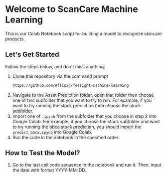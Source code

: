 # Welcome to ScanCare Machine Learning

This is our Colab Notebook script for building a model to recognize skincare products.

## Let's Get Started

Follow the steps below, and don't miss anything:

1. Clone this repository via the command prompt
   ```sh
   https://github.com/Aflinxh/feesight-machine-learning
   ```
2. Navigate to the Asset Prediction folder, open that folder then choose one of two subfolder that you want to try to run. For example, if you want to try running the stock prediction then choose the stock subfolder. 
3. Import one of `.ipynb` from the subfolder that you choose in step 2 into Google Colab. For example, if you choose the stock subfolder and want to try running the bbca stock prediction, you should import the `predict_bbca.ipynb` into Google Colab.
4. Run the code in the notebook in the specified order.

## How to Test the Model?
1. Go to the last cell code sequence in the notebook and run it. Then, input the date with format YYYY-MM-DD. 
